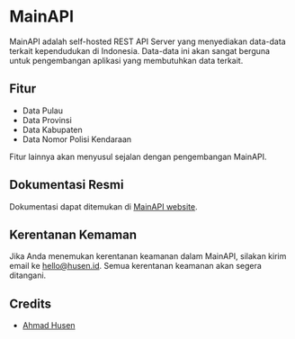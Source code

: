 # MainAPI

MainAPI adalah self-hosted REST API Server yang menyediakan data-data terkait kependudukan di Indonesia. Data-data ini akan sangat berguna untuk pengembangan aplikasi yang membutuhkan data terkait.

## Fitur
- Data Pulau
- Data Provinsi
- Data Kabupaten
- Data Nomor Polisi Kendaraan

Fitur lainnya akan menyusul sejalan dengan pengembangan MainAPI.

## Dokumentasi Resmi

Dokumentasi dapat ditemukan di [MainAPI website](https://mainapi.husen.id).

## Kerentanan Kemaman

Jika Anda menemukan kerentanan keamanan dalam MainAPI, silakan kirim email ke hello@husen.id. Semua kerentanan keamanan akan segera ditangani.

## Credits
- [Ahmad Husen](https://github.com/hapakaien)
